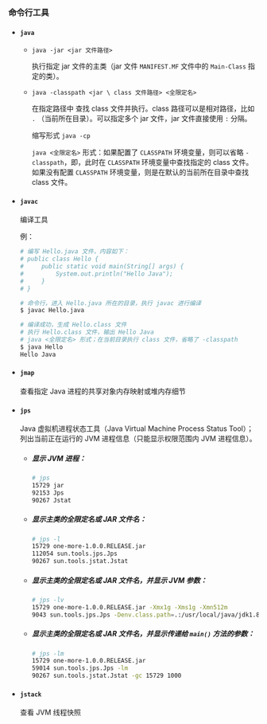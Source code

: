 ### 命令行工具

- #### `java`

  - `java -jar <jar 文件路径>`

    执行指定 jar 文件的主类（jar 文件 `MANIFEST.MF` 文件中的 `Main-Class` 指定的类）。

  - `java -classpath <jar \ class 文件路径> <全限定名>`

    在指定路径中 查找 class 文件并执行。class 路径可以是相对路径，比如 `.` （当前所在目录）。可以指定多个 jar 文件，jar 文件直接使用 `:` 分隔。

    缩写形式 `java -cp`

    `java <全限定名>` 形式：如果配置了 `CLASSPATH` 环境变量，则可以省略 `-classpath`，即，此时在 `CLASSPATH` 环境变量中查找指定的 class 文件。如果没有配置 `CLASSPATH` 环境变量，则是在默认的当前所在目录中查找 class 文件。

- #### `javac`

  编译工具

  例：

  ```bash
  # 编写 Hello.java 文件，内容如下：
  # public class Hello {
  # 	public static void main(String[] args) {
  # 		System.out.println("Hello Java");
  # 	}
  # }
  
  # 命令行，进入 Hello.java 所在的目录，执行 javac 进行编译
  $ javac Hello.java
  
  # 编译成功，生成 Hello.class 文件
  # 执行 Hello.class 文件，输出 Hello Java
  # java <全限定名> 形式；在当前目录执行 class 文件，省略了 -classpath
  $ java Hello
  Hello Java
  ```

- #### `jmap`

  查看指定 Java 进程的共享对象内存映射或堆内存细节

- #### `jps`

  Java 虚拟机进程状态工具（Java Virtual Machine Process Status Tool）；列出当前正在运行的 JVM 进程信息（只能显示权限范围内 JVM 进程信息）。

  - ##### 显示 JVM 进程：

    ```bash
    # jps
    15729 jar
    92153 Jps
    90267 Jstat
    ```

  - ##### 显示主类的全限定名或 JAR 文件名：

    ```bash
    # jps -l
    15729 one-more-1.0.0.RELEASE.jar
    112054 sun.tools.jps.Jps
    90267 sun.tools.jstat.Jstat
    ```

  - ##### 显示主类的全限定名或 JAR 文件名，并显示 JVM 参数：

    ```bash
    # jps -lv
    15729 one-more-1.0.0.RELEASE.jar -Xmx1g -Xms1g -Xmn512m 
    9043 sun.tools.jps.Jps -Denv.class.path=.:/usr/local/java/jdk1.8.0_251/lib:/usr/local/java/jdk1.8.0_251/jre/lib -Dapplication.home=/usr/local/java/jdk1.8.0_251 -Xms8m
    ```

  - ##### 显示主类的全限定名或 JAR 文件名，并显示传递给 `main()` 方法的参数：

    ```bash
    # jps -lm
    15729 one-more-1.0.0.RELEASE.jar
    59014 sun.tools.jps.Jps -lm
    90267 sun.tools.jstat.Jstat -gc 15729 1000
    ```

- #### `jstack`

  查看 JVM 线程快照
